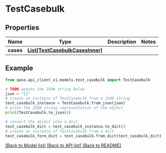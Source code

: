 # TestCasebulk


## Properties

Name | Type | Description | Notes
------------ | ------------- | ------------- | -------------
**cases** | [**List[TestCasebulkCasesInner]**](TestCasebulkCasesInner.md) |  | 

## Example

```python
from qase.api_client_v1.models.test_casebulk import TestCasebulk

# TODO update the JSON string below
json = "{}"
# create an instance of TestCasebulk from a JSON string
test_casebulk_instance = TestCasebulk.from_json(json)
# print the JSON string representation of the object
print(TestCasebulk.to_json())

# convert the object into a dict
test_casebulk_dict = test_casebulk_instance.to_dict()
# create an instance of TestCasebulk from a dict
test_casebulk_form_dict = test_casebulk.from_dict(test_casebulk_dict)
```
[[Back to Model list]](../README.md#documentation-for-models) [[Back to API list]](../README.md#documentation-for-api-endpoints) [[Back to README]](../README.md)


